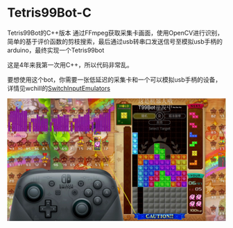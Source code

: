 # Tetris99Bot-C
Tetris99Bot的C++版本
通过FFmpeg获取采集卡画面，使用OpenCV进行识别，简单的基于评价函数的剪枝搜索，最后通过usb转串口发送信号至模拟usb手柄的arduino，最终实现一个Tetris99bot

这是4年来我第一次用C++，所以代码非常乱。

要想使用这个bot，你需要一张低延迟的采集卡和一个可以模拟usb手柄的设备，详情见wchill的[SwitchInputEmulators](https://github.com/wchill/SwitchInputEmulators)

![演示](demo.jpg)
